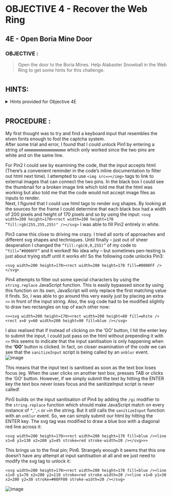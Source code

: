 # OBJECTIVE 4 - Recover the Web Ring #
## 4E - Open Boria Mine Door ##

### OBJECTIVE : ###
>Open the door to the Boria Mines. Help Alabaster Snowball in the Web Ring to get some hints for this challenge.
#  

## HINTS: ##
<details>
  <summary>Hints provided for Objective 4E</summary>
  
>-  The locks take input, render some type of image, and process on the back end to unlock. To start, take a good look at the source HTML/JavaScript.
>-	Understanding how [Content-Security-Policy](https://cheatsheetseries.owasp.org/cheatsheets/Content_Security_Policy_Cheat_Sheet.html) works can help with this challenge
>-	Developers use both client- and server-side [input validation](https://cheatsheetseries.owasp.org/cheatsheets/Input_Validation_Cheat_Sheet.html) to keep out naughty input.

</details>

#  

## PROCEDURE : ##
My first thought was to try and find a keyboard input that resembles the elven fonts enough to fool the captcha system.  
After some trial and error, I found that I could unlock Pin1 by entering a string of `mmmmmmmmmmmmmmmmmm` which only worked since the two pins are white and on the same line.

For Pin2 I could see by examining the code, that the input accepts html (There’s a convenient reminder in the code’s inline documentation to filter out html next time).  I attempted to use `<img src=></img>` tags to link to external images that can connect the two pins.  In the black box I could see the thumbnail for a broken image link which told me that the html was working but also told me that the code would not accept image files as inputs to render.  
Next, I figured that I could use html tags to render svg shapes.  By looking at the sources for the frame I could determine that each black box had a width of 200 pixels and height of 170 pixels and so by using the input: ``<svg width=200 height=170><rect width=200 height=170 “fill:rgb(255,255,255)" /></svg>`` I was able to fill Pin2 entirely in white.

Pin3 came this close to driving me crazy.  I tried all sorts of approaches and different svg shapes and techniques.  Until finally – just out of sheer desperation I changed the ``“fill:rgb(0,0,255)”`` of my code to ``“fill=”#0000FF”`` and it worked!  No idea why – but sometimes pen-testing is just about trying stuff until it works eh!  So the following code unlocks Pin3:
```
<svg width=200 height=170><rect width=200 height=170 fill=#0000FF /></svg>
```

Pin4 attempts to filter out some special characters by using the `string.replace` JavaScript function.  This is easily bypassed since by using this function on its own, JavaScript will only replace the first matching value it finds. So, I was able to go around this very easily just by placing an extra `<>` in front of the input string.  Also, the svg code had to be modified slightly to draw two rectangles on top of each other now:
```
<><svg width=200 height=170><rect width=200 height=80 fill=white /><rect x=0 y=60 width=200 height=90 fill=blue /></svg>
```
I also realised that if instead of clicking on the ‘GO’ button, I hit the enter key to submit the input, I could just pass on the html without prepending it with `<>` this seems to indicate that the input sanitisation is only happening when the **‘GO’** button is clicked.  In fact, on closer examination of the code we can see that the `sanitizeInput` script is being called by an `onblur` event.  
 ![image](https://github.com/beta-j/SANS-Holiday-Hack-Challenge-2022/assets/60655500/399af1c2-2a50-49a4-b42c-24ee6fa1c5e1)

This means that the input text is sanitised as soon as the text box loses focus (eg. When the user clicks on another text box, presses TAB or clicks the ‘GO’ button.  However, if we simply submit the text by hitting the ENTER key the text box never loses focus and the sanitizeInput script is never called!

Pin5 builds on the input sanitisation of Pin4 by adding the `/gi` modifier to the `string.replace` function which should make JavaScript match on every instance of `“`,`’`,`<` or `>`in the string.  But it still calls the `sanitizeInput` function with an `onblur` event.  So, we can simply submit our html by hitting the ENTER key.  The svg tag was modified to draw a blue box with a diagonal red line across it:
```
<svg width=200 height=170><rect width=200 height=170 fill=blue /><line x1=0 y1=130 x2=200 y2=45 stroke=red stroke-width=20 /></svg>>>
```

This brings us to the final pin; Pin6.  Strangely enough it seems that this one doesn’t have any attempt at input sanitisation at all and we just need to modify the svg tag to unlock it:
```
<svg width=200 height=170><rect width=200 height=170 fill=blue /><line x1=0 y1=70 x2=200 y2=110 stroke=red stroke-width=20 /><line x1=0 y1=30 x2=200 y2=30 stroke=#00FF00 stroke-width=20 /></svg>
```

![image](https://github.com/beta-j/SANS-Holiday-Hack-Challenge-2022/assets/60655500/fc17a3f7-3ddf-4a29-bcb8-55035b30cc25)

